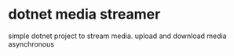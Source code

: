 # dotnet media streamer
simple dotnet project to stream media. upload and download media asynchronous
